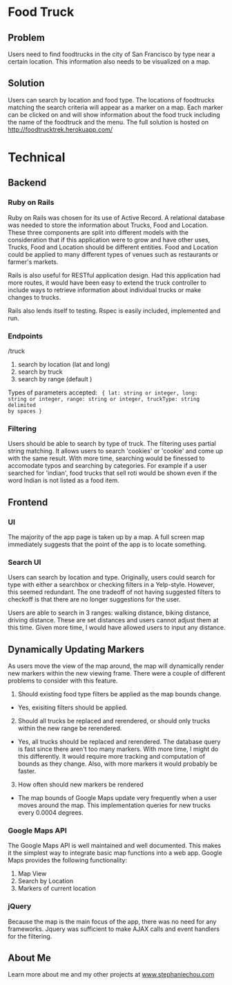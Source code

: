 # Food Truck
## Problem
  Users need to find foodtrucks in the city of San Francisco by type near a certain location. This information also needs to be visualized on a map.
## Solution
  Users can search by location and food type. The locations of foodtrucks matching the search criteria will appear as a marker on a map. Each marker can be clicked on and will show information about the food truck including the name of the foodtruck and the menu. The full solution is hosted on http://foodtrucktrek.herokuapp.com/

# Technical

## Backend
### Ruby on Rails

Ruby on Rails was chosen for its use of Active Record. A relational database was needed to store the information about Trucks, Food and Location. These three components are split into different models with the consideration that if this application were to grow and have other uses, Trucks, Food and Location should be different entities. Food and Location could be applied to many different types of venues such as restaurants or farmer's markets.

Rails is also useful for RESTful application design. Had this application had more routes, it would have been easy to extend the truck controller to include ways to retrieve information about individual trucks or make changes to trucks.

Rails also lends itself to testing. Rspec is easily included, implemented and run.


### Endpoints
/truck

1. search by location (lat and long)
2. search by truck
3. search by range (default )

Types of parameters accepted:
<code>
{
  lat: string or integer,
  long: string or integer,
  range: string or integer,
  truckType: string delimited by spaces
}
</code>

### Filtering
Users should be able to search by type of truck. The filtering uses partial string matching. It allows users to search 'cookies' or 'cookie' and come up with the same result. With more time, searching would be finessed to accomodate typos and searching by categories. For example if a user searched for 'indian', food trucks that sell roti would be shown even if the word Indian is not listed as a food item.

## Frontend

### UI
The majority of the app page is taken up by a map. A full screen map immediately suggests that the point of the app is to locate something.

### Search UI
Users can search by location and type. Originally, users could search for type with either a searchbox or checking filters in a Yelp-style. However, this seemed redundant. The one tradeoff of not having suggested filters to checkoff is that there are no longer suggestions for the user.

Users are able to search in 3 ranges: walking distance, biking distance, driving distance. These are set distances and users cannot adjust them at this time. Given more time, I would have allowed users to input any distance.

## Dynamically Updating Markers
As users move the view of the map around, the map will dynamically render new markers within the new viewing frame. There were a couple of different problems to consider with this feature.
1. Should existing food type filters be applied as the map bounds change.
  - Yes, exisiting filters should be applied.
2. Should all trucks be replaced and rerendered, or should only trucks within the new range be rerendered.
  - Yes, all trucks should be replaced and rerendered. The database query is fast since there aren't too many markers. With more time, I might do this differently. It would require more tracking and computation of bounds as they change. Also, with more markers it would probably be faster.
3. How often should new markers be rendered
  - The map bounds of Google Maps update very frequently when a user moves around the map. This implementation queries for new trucks every 0.0004 degrees.

### Google Maps API

 The Google Maps API is well maintained and well documented. This makes it the simplest way to integrate basic map functions into a web app. Google Maps provides the following functionality:
  1. Map View
  2. Search by Location
  3. Markers of current location

### jQuery
  Because the map is the main focus of the app, there was no need for any frameworks. Jquery was sufficient to make AJAX calls and event handlers for the filtering.

## About Me

  Learn more about me and my other projects at www.stephaniechou.com

